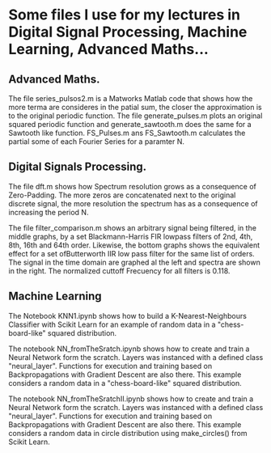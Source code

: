 # Some files I use for my lectures in Digital Signal Processing, Machine Learning, Advanced Maths...

## Advanced Maths. 

The file series_pulsos2.m is a Matworks Matlab code that shows how the more terma are consideres in the patial sum, the closer the approximation is to the original periodic function. The file generate_pulses.m plots an original squared periodic function and generate_sawtooth.m does the same for a Sawtooth like function. FS_Pulses.m ans FS_Sawtooth.m calculates the partial some of each Fourier Series for a paramter N.   

## Digital Signals Processing. 

The file dft.m shows how Spectrum resolution grows as a consequence of Zero-Padding. The more zeros are concatenated next to the original discrete signal, the more resolution the spectrum has as a consequence of increasing the period N.

The file filter_comparison.m shows an arbitrary signal being filtered, in the middle graphs, by a set Blackmann-Harris FIR lowpass filters of 2nd, 4th, 8th, 16th and 64th order. Likewise, the bottom graphs shows the  equivalent effect for a set ofButterworth IIR low pass filter for the same list of orders. The signal in the time domain are graphed al the left and spectra are shown in the right. The normalized cuttoff Frecuency for all filters is 0.118.  

## Machine Learning 
The Notebook KNN1.ipynb shows how to build a K-Nearest-Neighbours Classifier with Scikit Learn for an example of random data in a "chess-board-like" squared distribution. 

The notebook NN_fromTheSratch.ipynb shows how to create and train a Neural Network form the scratch. Layers was instanced with a defined class "neural_layer".  Functions for execution and training based on Backpropagations with Gradient Descent are also there. This example considers a random data in a "chess-board-like" squared distribution.

The notebook NN_fromTheSratchII.ipynb shows how to create and train a Neural Network form the scratch. Layers was instanced with a defined class "neural_layer".  Functions for execution and training based on Backpropagations with Gradient Descent are also there. This example considers a random data in circle distribution using make_circles() from Scikit Learn.
